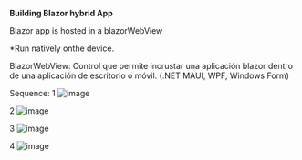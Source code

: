 **Building Blazor hybrid App**

Blazor app is hosted in a blazorWebView

*Run natively onthe device.


BlazorWebView: Control que permite incrustar una aplicación blazor dentro de una aplicación de escritorio o móvil. (.NET MAUI, WPF, Windows Form)

Sequence:
1
![image](https://github.com/user-attachments/assets/5a65bd87-493f-4837-b753-7b10576b3096)

2
![image](https://github.com/user-attachments/assets/fa19385a-981f-4460-85dc-0be6864b4ab4)


3
![image](https://github.com/user-attachments/assets/88b1eec0-b792-4239-b082-4514ddb1628c)


4
![image](https://github.com/user-attachments/assets/939deb2f-3d82-42f3-9342-cd3176393ed3)
